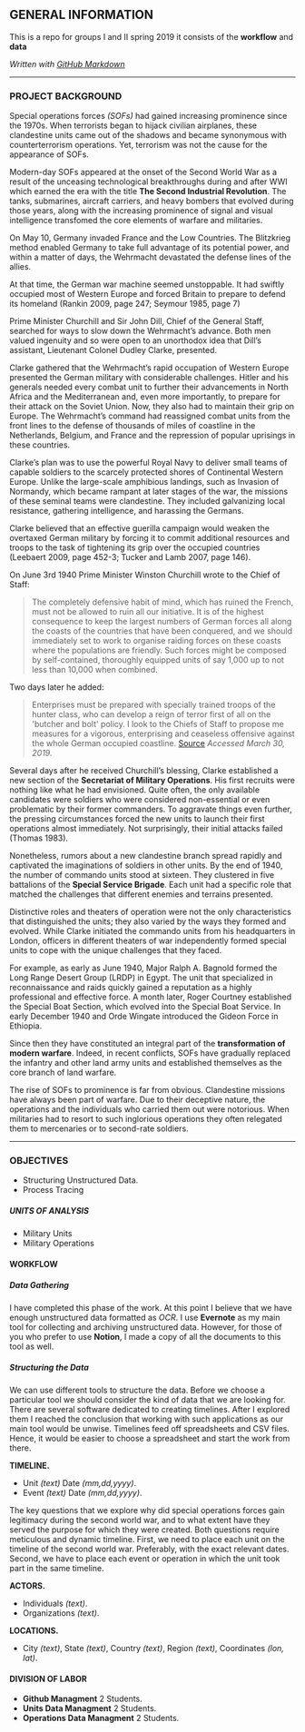 ## GENERAL INFORMATION

This is a repo for groups I and II spring 2019 it consists of the **workflow** and **data** 

_Written with [GitHub Markdown](https://help.github.com/en/categories/writing-on-github)_

----
### PROJECT BACKGROUND

Special operations forces _(SOFs)_ had gained increasing prominence since the 1970s. When terrorists began to hijack civilian  airplanes, these clandestine units came out of the shadows and became synonymous with counterterrorism operations. Yet, terrorism was not the cause for the appearance of SOFs. 

Modern-day SOFs appeared at the onset of the Second World War as a result of the unceasing technological breakthroughs during and after WWI which earned the era with the title **The Second Industrial Revolution**. The tanks, submarines, aircraft carriers, and heavy bombers that evolved during those years, along with the increasing prominence of signal and visual intelligence transfomed the core elements of warfare and militaries. 

On May 10, Germany invaded France and the Low Countries. The Blitzkrieg method enabled Germany to take full advantage of its potential power, and within a matter of days, the Wehrmacht devastated the defense lines of the allies. 

At that time, the German war machine seemed unstoppable. It had swiftly occupied most of Western Europe and forced Britain to prepare to defend its homeland (Rankin 2009, page 247; Seymour 1985, page 7) 

Prime Minister Churchill and Sir John Dill, Chief of the General Staff, searched for ways to slow down the Wehrmacht’s advance. Both men valued ingenuity and so were open to an unorthodox idea that Dill’s assistant, Lieutenant Colonel Dudley Clarke, presented.

Clarke gathered that the Wehrmacht’s rapid occupation of Western Europe presented the German military with considerable challenges. Hitler and his generals needed every combat unit to further their advancements in North Africa and the Mediterranean and, even more importantly, to prepare for their attack on the Soviet Union. Now, they also had to maintain their grip on Europe. The Wehrmacht’s command had reassigned combat units from the front lines to the defense of thousands of miles of coastline in the Netherlands, Belgium, and France and the repression of popular uprisings in these countries.

Clarke’s plan was to use the powerful Royal Navy to deliver small teams of capable soldiers to the scarcely protected shores of Continental Western Europe. Unlike the large-scale amphibious landings, such as Invasion of Normandy, which became rampant at later stages of the war, the missions of these seminal teams were clandestine. They included galvanizing local resistance, gathering intelligence, and harassing the Germans.

Clarke believed that an effective guerilla campaign would weaken the overtaxed German military by forcing it to commit additional resources and troops to the task of tightening its grip over the occupied countries (Leebaert 2009, page 452-3; Tucker and Lamb 2007, page 146).

On June 3rd 1940 Prime Minister Winston Churchill wrote to the Chief of Staff:

> The completely defensive habit of mind, which has ruined the French, must not be allowed to ruin all our initiative. It is of the highest consequence to keep the largest numbers of German forces all along the coasts of the countries that have been conquered, and we should immediately set to work to organise raiding forces on these coasts where the populations are friendly. Such forces might be composed by self-contained, thoroughly equipped units of say 1,000 up to not less than 10,000 when combined.

Two days later he added:

> Enterprises must be prepared with specially trained troops of the hunter class, who can develop a reign of terror first of all on the 'butcher and bolt' policy. I look to the Chiefs of Staff to propose me measures for a vigorous, enterprising and ceaseless offensive against the whole German occupied coastline. [Source]( https://www.combinedops.com/No%201%20Commando.htm) _Accessed March 30, 2019._

Several days after he received Churchill’s blessing, Clarke established a new section of the **Secretariat of Military Operations**. His first recruits were nothing like what he had envisioned. Quite often, the only available candidates were soldiers who were considered non-essential or even problematic by their former commanders. To aggravate things even further, the pressing circumstances forced the new units to launch their first operations almost immediately. Not surprisingly, their initial attacks failed (Thomas 1983). 

Nonetheless, rumors about a new clandestine branch spread rapidly and captivated the imaginations of soldiers in other units. 
By the end of 1940, the number of commando units stood at sixteen. They clustered in five battalions of the **Special Service Brigade**. Each unit had a specific role that matched the challenges that different enemies and terrains presented. 

Distinctive roles and theaters of operation were not the only characteristics that distinguished the units; they also varied by the ways they formed and evolved. While Clarke initiated the commando units from his headquarters in London, officers in different theaters of war independently formed special units to cope with the unique challenges that they faced. 

For example, as early as June 1940, Major Ralph A. Bagnold formed the Long Range Desert Group (LRDP) in Egypt. The unit that specialized in reconnaissance and raids quickly gained a reputation as a highly professional and effective force. A month later, Roger Courtney established the Special Boat Section, which evolved into the Special Boat Service. In early December 1940 and Orde Wingate introduced the Gideon Force in Ethiopia.

Since then they have constituted an integral part of the **transformation of modern warfare**. Indeed, in recent conflicts, SOFs have gradually replaced the infantry and other land army units and established themselves as the core branch of land warfare.

The rise of SOFs to prominence is far from obvious. Clandestine missions have always been part of warfare. Due to their deceptive nature, the operations and the individuals who carried them out were notorious. When militaries had to resort to such inglorious operations they often relegated them to mercenaries or to second-rate soldiers. 

----
### OBJECTIVES

- Structuring Unstructured Data. 
- Process Tracing

##### UNITS OF ANALYSIS

- Military Units
- Military Operations

#### WORKFLOW

##### Data Gathering

I have completed this phase of the work. At this point I believe that we have enough unstructured data formatted as _OCR_. I use **Evernote** as my main tool for collecting and archiving unstructured data. However, for those of you who prefer to use **Notion**, I made a copy of all the documents to this tool as well.

##### Structuring the Data

We can use different tools to structure the data. Before we choose a particular tool we should consider the kind of data that we are looking for.
There are several software dedicated to creating timelines. After I explored them I reached the conclusion that working with such applications as our main tool would be unwise. Timelines feed off spreadsheets and CSV files. 
Hence, it would be easier to choose a spreadsheet and start the work from there.

**TIMELINE.** 
- Unit _(text)_ Date _(mm,dd,yyyy)_.
- Event _(text)_ Date _(mm,dd,yyyy)_.

The key questions that we explore why did special operations forces gain legitimacy during the second world war, and to what extent have they served the purpose for which they were created. Both questions require meticulous and dynamic timeline.
First, we need to place each unit on the timeline of the second world war. Preferably, with the exact relevant dates.
Second, we have to place each event or operation in which the unit took part in the same timeline. 

**ACTORS.** 
- Individuals _(text)_. 
- Organizations _(text)_.

**LOCATIONS.** 
- City _(text)_, State _(text)_, Country _(text)_, Region _(text)_, Coordinates _(lon, lat)_.

#### DIVISION OF LABOR

- **Github Managment** 2 Students.
- **Units Data Managment** 2 Students.
- **Operations Data Managment** 2 Students. 
